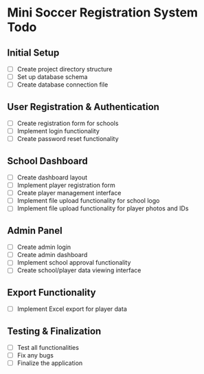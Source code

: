 # Mini Soccer Registration System Todo

## Initial Setup
- [ ] Create project directory structure
- [ ] Set up database schema
- [ ] Create database connection file

## User Registration & Authentication
- [ ] Create registration form for schools
- [ ] Implement login functionality
- [ ] Create password reset functionality

## School Dashboard
- [ ] Create dashboard layout
- [ ] Implement player registration form
- [ ] Create player management interface
- [ ] Implement file upload functionality for school logo
- [ ] Implement file upload functionality for player photos and IDs

## Admin Panel
- [ ] Create admin login
- [ ] Create admin dashboard
- [ ] Implement school approval functionality
- [ ] Create school/player data viewing interface

## Export Functionality
- [ ] Implement Excel export for player data

## Testing & Finalization
- [ ] Test all functionalities
- [ ] Fix any bugs
- [ ] Finalize the application